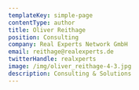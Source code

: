 ```yaml
---
templateKey: simple-page
contentType: author
title: Oliver Reithage
position: Consulting
company: Real Experts Network GmbH
email: reithage@realexperts.de
twitterHandle: realxperts
image: /img/oliver_reithage-4-3.jpg
description: Consulting & Solutions
---
```

